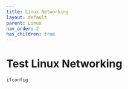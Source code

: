 ```yaml
---
title: Linux Networking
layout: default
parent: Linux
nav_order: 2
has_children: true
---
```


# Test Linux Networking
```
ifconfig
```

